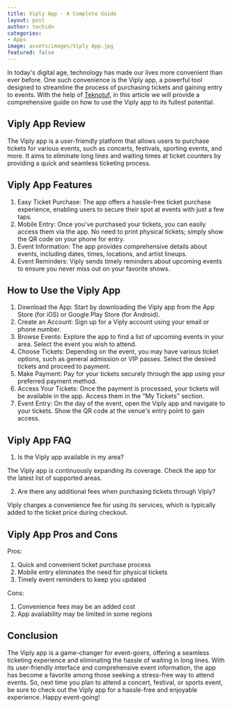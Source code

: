 ```yaml
---
title: Viply App - A Complete Guide
layout: post
author: techidn
categories: 
- Apps
image: assets/images/Viply App.jpg
featured: false
---
```


In today's digital age, technology has made our lives more convenient than ever before. One such convenience is the Viply app, a powerful tool designed to streamline the process of purchasing tickets and gaining entry to events. With the help of [Teknotuf](https://teknotuf.com/my/), in this article we will provide a comprehensive guide on how to use the Viply app to its fullest potential.

## Viply App Review
The Viply app is a user-friendly platform that allows users to purchase tickets for various events, such as concerts, festivals, sporting events, and more. It aims to eliminate long lines and waiting times at ticket counters by providing a quick and seamless ticketing process.

## Viply App Features
1.	Easy Ticket Purchase: The app offers a hassle-free ticket purchase experience, enabling users to secure their spot at events with just a few taps.
2.	Mobile Entry: Once you've purchased your tickets, you can easily access them via the app. No need to print physical tickets; simply show the QR code on your phone for entry.
3.	Event Information: The app provides comprehensive details about events, including dates, times, locations, and artist lineups.
4.	Event Reminders: Viply sends timely reminders about upcoming events to ensure you never miss out on your favorite shows.

## How to Use the Viply App
1.	Download the App: Start by downloading the Viply app from the App Store (for iOS) or Google Play Store (for Android).
2.	Create an Account: Sign up for a Viply account using your email or phone number.
3.	Browse Events: Explore the app to find a list of upcoming events in your area. Select the event you wish to attend.
4.	Choose Tickets: Depending on the event, you may have various ticket options, such as general admission or VIP passes. Select the desired tickets and proceed to payment.
5.	Make Payment: Pay for your tickets securely through the app using your preferred payment method.
6.	Access Your Tickets: Once the payment is processed, your tickets will be available in the app. Access them in the "My Tickets" section.
7.	Event Entry: On the day of the event, open the Viply app and navigate to your tickets. Show the QR code at the venue's entry point to gain access.

## Viply App FAQ
1.	Is the Viply app available in my area?
   
The Viply app is continuously expanding its coverage. Check the app for the latest list of supported areas.

2.	Are there any additional fees when purchasing tickets through Viply?

Viply charges a convenience fee for using its services, which is typically added to the ticket price during checkout.

## Viply App Pros and Cons
Pros:
1.	Quick and convenient ticket purchase process
2.	Mobile entry eliminates the need for physical tickets
3.	Timely event reminders to keep you updated

Cons:
1.	Convenience fees may be an added cost
2.	App availability may be limited in some regions

## Conclusion
The Viply app is a game-changer for event-goers, offering a seamless ticketing experience and eliminating the hassle of waiting in long lines. With its user-friendly interface and comprehensive event information, the app has become a favorite among those seeking a stress-free way to attend events. So, next time you plan to attend a concert, festival, or sports event, be sure to check out the Viply app for a hassle-free and enjoyable experience. Happy event-going!
